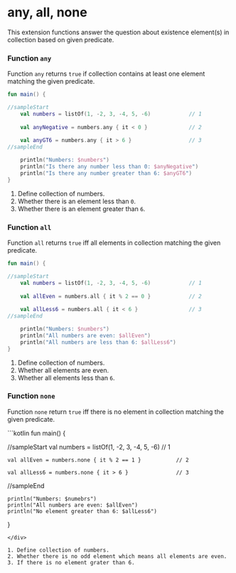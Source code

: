 # any, all, none

This extension functions answer the question about existence element(s) in collection based on given predicate.

### Function `any`

Function `any` returns `true` if collection contains at least one element matching the given predicate.

<div class="language-kotlin" theme="idea">

```kotlin
fun main() {

//sampleStart
    val numbers = listOf(1, -2, 3, -4, 5, -6)            // 1
    
    val anyNegative = numbers.any { it < 0 }             // 2
    
    val anyGT6 = numbers.any { it > 6 }                  // 3
//sampleEnd

    println("Numbers: $numbers")
    println("Is there any number less than 0: $anyNegative")
    println("Is there any number greater than 6: $anyGT6")
}
```

</div>

1. Define collection of numbers.
2. Whether there is an element less than `0`.
3. Whether there is an element greater than `6`. 


### Function `all`

Function `all` returns `true` iff all elements in collection matching the given predicate.

<div class="language-kotlin" theme="idea">

```kotlin
fun main() {

//sampleStart
    val numbers = listOf(1, -2, 3, -4, 5, -6)            // 1
    
    val allEven = numbers.all { it % 2 == 0 }            // 2
    
    val allLess6 = numbers.all { it < 6 }                // 3
//sampleEnd

    println("Numbers: $numbers")
    println("All numbers are even: $allEven")
    println("All numbers are less than 6: $allLess6")
}
```

</div>

1. Define collection of numbers.
2. Whether all elements are even.
3. Whether all elements less than `6`.


### Function `none`

Function `none` return `true` iff there is no element in collection matching the given predicate.

<div class="language-kotlin" theme="idea">
```kotlin
fun main() {

//sampleStart
    val numbers = listOf(1, -2, 3, -4, 5, -6)            // 1
    
    val allEven = numbers.none { it % 2 == 1 }           // 2
    
    val allLess6 = numbers.none { it > 6 }               // 3
//sampleEnd

    println("Numbers: $numebrs")
    println("All numbers are even: $allEven")
    println("No element greater than 6: $allLess6")
}
```
</div>

1. Define collection of numbers.
2. Whether there is no odd element which means all elements are even.
3. If there is no element grater than 6.
 
